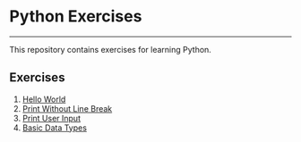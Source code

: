 # Python Exercises

---

This repository contains exercises for learning Python.

## Exercises
1. [Hello World](src/hello-world/challenge.md)
2. [Print Without Line Break](src/print-without-line-break/challenge.md)
3. [Print User Input](src/print-user-input/challenge.md)
4. [Basic Data Types](src/basic-data-types/challenge.md)
